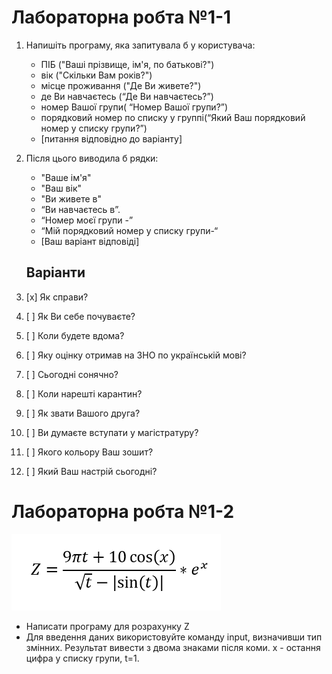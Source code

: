 # Лабораторна робта №1-1
1. Напишіть програму, яка запитувала б у користувача:
   - ПІБ ("Ваші прізвище, ім'я, по батькові?")
   - вік ("Скільки Вам років?")
   - місце проживання ("Де Ви живете?")
   - де Ви навчаєтесь (“Де Ви навчаєтесь?”)
   - номер Вашої групи( “Номер Вашої групи?”)
   - порядковий номер по списку у группі(“Який Ваш порядковий номер у списку групи?”)
   - [питання відповідно до варіанту]
2. Після цього виводила б рядки:
   - "Ваше ім'я"
   - "Ваш вік"
   - "Ви живете в"
   - “Ви навчаєтесь в”.
   - “Номер моєї групи -”
   - “Мій порядковий номер у списку групи-“
   - [Ваш варіант відповіді]
   
   ## Варіанти
0. [x] Як справи?
1. [ ] Як Ви себе почуваєте?
2. [ ] Коли будете вдома? 
3. [ ] Яку оцінку отримав на ЗНО по українській мові?
4. [ ] Сьогодні сонячно?
5. [ ] Коли нарешті карантин?
6. [ ] Як звати Вашого друга?
7. [ ] Ви думаєте вступати у магістратуру?
8. [ ] Якого кольору Ваш зошит? 
9. [ ] Який Ваш настрій сьогодні?

# Лабораторна робта №1-2
![Z formula](https://github.com/whiteman1989/Python_lab_work_1/blob/master/images/1-1_formula.png?raw=true)
- Написати програму для розрахунку Z
- Для введення даних використовуйте команду input, визначивши тип змінних.
  Результат вивести з двома знаками після коми. х - остання цифра у списку групи, t=1. 
